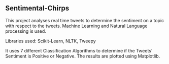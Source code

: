 
Sentimental-Chirps
---------------------


This project analyses real time tweets to determine the sentiment on a topic with respect to the tweets. Machine Learning and Natural Language processing is used.


Libraries used: Scikit-Learn, NLTK, Tweepy 


It uses 7 different Classification Algorithms to determine if the Tweets' Sentiment is Positive or Negative. The results are plotted using Matplotlib.